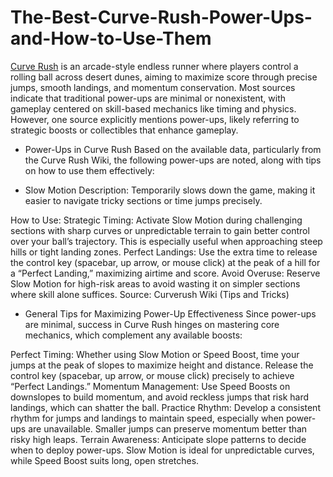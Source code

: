 # The-Best-Curve-Rush-Power-Ups-and-How-to-Use-Them
[Curve Rush](https://curve-rush.io/) is an arcade-style endless runner where players control a rolling ball across desert dunes, aiming to maximize score through precise jumps, smooth landings, and momentum conservation. Most sources indicate that traditional power-ups are minimal or nonexistent, with gameplay centered on skill-based mechanics like timing and physics. However, one source explicitly mentions power-ups, likely referring to strategic boosts or collectibles that enhance gameplay.

* Power-Ups in Curve Rush
Based on the available data, particularly from the Curve Rush Wiki, the following power-ups are noted, along with tips on how to use them effectively:

* Slow Motion
Description: Temporarily slows down the game, making it easier to navigate tricky sections or time jumps precisely.

How to Use:
Strategic Timing: Activate Slow Motion during challenging sections with sharp curves or unpredictable terrain to gain better control over your ball’s trajectory. This is especially useful when approaching steep hills or tight landing zones.
Perfect Landings: Use the extra time to release the control key (spacebar, up arrow, or mouse click) at the peak of a hill for a “Perfect Landing,” maximizing airtime and score.
Avoid Overuse: Reserve Slow Motion for high-risk areas to avoid wasting it on simpler sections where skill alone suffices.
Source: Curverush Wiki (Tips and Tricks)

* General Tips for Maximizing Power-Up Effectiveness
Since power-ups are minimal, success in Curve Rush hinges on mastering core mechanics, which complement any available boosts:

Perfect Timing: Whether using Slow Motion or Speed Boost, time your jumps at the peak of slopes to maximize height and distance. Release the control key (spacebar, up arrow, or mouse click) precisely to achieve “Perfect Landings.”
Momentum Management: Use Speed Boosts on downslopes to build momentum, and avoid reckless jumps that risk hard landings, which can shatter the ball.
Practice Rhythm: Develop a consistent rhythm for jumps and landings to maintain speed, especially when power-ups are unavailable. Smaller jumps can preserve momentum better than risky high leaps.
Terrain Awareness: Anticipate slope patterns to decide when to deploy power-ups. Slow Motion is ideal for unpredictable curves, while Speed Boost suits long, open stretches.
